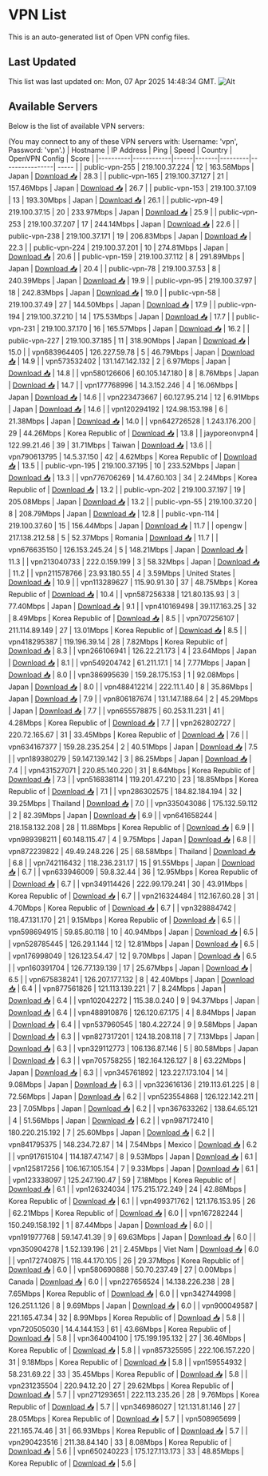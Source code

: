 # VPN List

This is an auto-generated list of Open VPN config files.

## Last Updated

This list was last updated on: Mon, 07 Apr 2025 14:48:34 GMT.
![Alt](https://repobeats.axiom.co/api/embed/186b98318ef1479477931607c1ad7d823f12451f.svg "Repobeats analytics image")

## Available Servers

Below is the list of available VPN servers:

(You may connect to any of these VPN servers with: Username: 'vpn', Password: 'vpn'.)
| Hostname | IP Address | Ping | Speed | Country | OpenVPN Config | Score |
|----------|------------|------|-------|---------|----------------| ----- |
| public-vpn-255 | 219.100.37.224 | 12 | 163.58Mbps | Japan | [Download 📥](./configs/server_0_JP.ovpn) | 28.3 |
| public-vpn-165 | 219.100.37.127 | 21 | 157.46Mbps | Japan | [Download 📥](./configs/server_1_JP.ovpn) | 26.7 |
| public-vpn-153 | 219.100.37.109 | 13 | 193.30Mbps | Japan | [Download 📥](./configs/server_2_JP.ovpn) | 26.1 |
| public-vpn-49 | 219.100.37.15 | 20 | 233.97Mbps | Japan | [Download 📥](./configs/server_3_JP.ovpn) | 25.9 |
| public-vpn-253 | 219.100.37.207 | 17 | 244.14Mbps | Japan | [Download 📥](./configs/server_4_JP.ovpn) | 22.6 |
| public-vpn-238 | 219.100.37.171 | 19 | 206.83Mbps | Japan | [Download 📥](./configs/server_5_JP.ovpn) | 22.3 |
| public-vpn-224 | 219.100.37.201 | 10 | 274.81Mbps | Japan | [Download 📥](./configs/server_6_JP.ovpn) | 20.6 |
| public-vpn-159 | 219.100.37.112 | 8 | 291.89Mbps | Japan | [Download 📥](./configs/server_7_JP.ovpn) | 20.4 |
| public-vpn-78 | 219.100.37.53 | 8 | 240.39Mbps | Japan | [Download 📥](./configs/server_8_JP.ovpn) | 19.9 |
| public-vpn-95 | 219.100.37.97 | 18 | 242.83Mbps | Japan | [Download 📥](./configs/server_9_JP.ovpn) | 19.0 |
| public-vpn-58 | 219.100.37.49 | 27 | 144.50Mbps | Japan | [Download 📥](./configs/server_10_JP.ovpn) | 17.9 |
| public-vpn-194 | 219.100.37.210 | 14 | 175.53Mbps | Japan | [Download 📥](./configs/server_11_JP.ovpn) | 17.7 |
| public-vpn-231 | 219.100.37.170 | 16 | 165.57Mbps | Japan | [Download 📥](./configs/server_12_JP.ovpn) | 16.2 |
| public-vpn-227 | 219.100.37.185 | 11 | 318.90Mbps | Japan | [Download 📥](./configs/server_13_JP.ovpn) | 15.0 |
| vpn683964405 | 126.227.59.78 | 5 | 46.79Mbps | Japan | [Download 📥](./configs/server_14_JP.ovpn) | 14.9 |
| vpn573532402 | 131.147.142.132 | 2 | 6.97Mbps | Japan | [Download 📥](./configs/server_15_JP.ovpn) | 14.8 |
| vpn580126606 | 60.105.147.180 | 8 | 8.76Mbps | Japan | [Download 📥](./configs/server_16_JP.ovpn) | 14.7 |
| vpn177768996 | 14.3.152.246 | 4 | 16.06Mbps | Japan | [Download 📥](./configs/server_17_JP.ovpn) | 14.6 |
| vpn223473667 | 60.127.95.214 | 12 | 6.91Mbps | Japan | [Download 📥](./configs/server_18_JP.ovpn) | 14.6 |
| vpn120294192 | 124.98.153.198 | 6 | 21.38Mbps | Japan | [Download 📥](./configs/server_19_JP.ovpn) | 14.0 |
| vpn642726528 | 1.243.176.200 | 29 | 44.26Mbps | Korea Republic of | [Download 📥](./configs/server_20_KR.ovpn) | 13.8 |
| jayporeonvpn4 | 122.99.21.46 | 39 | 31.71Mbps | Taiwan | [Download 📥](./configs/server_21_TW.ovpn) | 13.6 |
| vpn790613795 | 14.5.37.150 | 42 | 4.62Mbps | Korea Republic of | [Download 📥](./configs/server_22_KR.ovpn) | 13.5 |
| public-vpn-195 | 219.100.37.195 | 10 | 233.52Mbps | Japan | [Download 📥](./configs/server_23_JP.ovpn) | 13.3 |
| vpn776706269 | 14.47.60.103 | 34 | 2.24Mbps | Korea Republic of | [Download 📥](./configs/server_24_KR.ovpn) | 13.2 |
| public-vpn-202 | 219.100.37.197 | 19 | 205.08Mbps | Japan | [Download 📥](./configs/server_25_JP.ovpn) | 13.2 |
| public-vpn-55 | 219.100.37.20 | 8 | 208.79Mbps | Japan | [Download 📥](./configs/server_26_JP.ovpn) | 12.8 |
| public-vpn-114 | 219.100.37.60 | 15 | 156.44Mbps | Japan | [Download 📥](./configs/server_27_JP.ovpn) | 11.7 |
| opengw | 217.138.212.58 | 5 | 52.37Mbps | Romania | [Download 📥](./configs/server_28_RO.ovpn) | 11.7 |
| vpn676635150 | 126.153.245.24 | 5 | 148.21Mbps | Japan | [Download 📥](./configs/server_29_JP.ovpn) | 11.3 |
| vpn213040733 | 222.0.159.199 | 3 | 58.32Mbps | Japan | [Download 📥](./configs/server_30_JP.ovpn) | 11.2 |
| vpn211578766 | 23.93.180.55 | 4 | 3.59Mbps | United States | [Download 📥](./configs/server_31_US.ovpn) | 10.9 |
| vpn113289627 | 115.90.91.30 | 37 | 48.75Mbps | Korea Republic of | [Download 📥](./configs/server_32_KR.ovpn) | 10.4 |
| vpn587256338 | 121.80.135.93 | 3 | 77.40Mbps | Japan | [Download 📥](./configs/server_33_JP.ovpn) | 9.1 |
| vpn410169498 | 39.117.163.25 | 32 | 8.49Mbps | Korea Republic of | [Download 📥](./configs/server_34_KR.ovpn) | 8.5 |
| vpn707256107 | 211.114.89.149 | 27 | 13.01Mbps | Korea Republic of | [Download 📥](./configs/server_35_KR.ovpn) | 8.5 |
| vpn418295387 | 119.196.39.14 | 28 | 7.82Mbps | Korea Republic of | [Download 📥](./configs/server_36_KR.ovpn) | 8.3 |
| vpn266106941 | 126.22.21.173 | 4 | 23.64Mbps | Japan | [Download 📥](./configs/server_37_JP.ovpn) | 8.1 |
| vpn549204742 | 61.211.17.1 | 14 | 7.77Mbps | Japan | [Download 📥](./configs/server_38_JP.ovpn) | 8.0 |
| vpn386995639 | 159.28.175.153 | 1 | 92.08Mbps | Japan | [Download 📥](./configs/server_39_JP.ovpn) | 8.0 |
| vpn488412214 | 222.11.1.40 | 8 | 35.86Mbps | Japan | [Download 📥](./configs/server_40_JP.ovpn) | 7.9 |
| vpn806187674 | 131.147.188.64 | 2 | 45.29Mbps | Japan | [Download 📥](./configs/server_41_JP.ovpn) | 7.7 |
| vpn655578875 | 60.253.11.231 | 41 | 4.28Mbps | Korea Republic of | [Download 📥](./configs/server_42_KR.ovpn) | 7.7 |
| vpn262802727 | 220.72.165.67 | 31 | 33.45Mbps | Korea Republic of | [Download 📥](./configs/server_43_KR.ovpn) | 7.6 |
| vpn634167377 | 159.28.235.254 | 2 | 40.51Mbps | Japan | [Download 📥](./configs/server_44_JP.ovpn) | 7.5 |
| vpn189380279 | 59.147.139.142 | 3 | 86.25Mbps | Japan | [Download 📥](./configs/server_45_JP.ovpn) | 7.4 |
| vpn431527071 | 220.85.140.220 | 31 | 8.64Mbps | Korea Republic of | [Download 📥](./configs/server_46_KR.ovpn) | 7.3 |
| vpn516838114 | 119.201.47.210 | 23 | 18.85Mbps | Korea Republic of | [Download 📥](./configs/server_47_KR.ovpn) | 7.1 |
| vpn286302575 | 184.82.184.194 | 32 | 39.25Mbps | Thailand | [Download 📥](./configs/server_48_TH.ovpn) | 7.0 |
| vpn335043086 | 175.132.59.112 | 2 | 82.39Mbps | Japan | [Download 📥](./configs/server_49_JP.ovpn) | 6.9 |
| vpn641658244 | 218.158.132.208 | 28 | 11.88Mbps | Korea Republic of | [Download 📥](./configs/server_50_KR.ovpn) | 6.9 |
| vpn989398211 | 60.148.115.47 | 4 | 9.75Mbps | Japan | [Download 📥](./configs/server_51_JP.ovpn) | 6.8 |
| vpn872239822 | 49.49.248.226 | 25 | 68.58Mbps | Thailand | [Download 📥](./configs/server_52_TH.ovpn) | 6.8 |
| vpn742116432 | 118.236.231.17 | 15 | 91.55Mbps | Japan | [Download 📥](./configs/server_53_JP.ovpn) | 6.7 |
| vpn633946009 | 59.8.32.44 | 36 | 12.95Mbps | Korea Republic of | [Download 📥](./configs/server_54_KR.ovpn) | 6.7 |
| vpn349114426 | 222.99.179.241 | 30 | 43.91Mbps | Korea Republic of | [Download 📥](./configs/server_55_KR.ovpn) | 6.7 |
| vpn216324484 | 112.167.60.28 | 31 | 4.70Mbps | Korea Republic of | [Download 📥](./configs/server_56_KR.ovpn) | 6.7 |
| vpn328884742 | 118.47.131.170 | 21 | 9.15Mbps | Korea Republic of | [Download 📥](./configs/server_57_KR.ovpn) | 6.5 |
| vpn598694915 | 59.85.80.118 | 10 | 40.94Mbps | Japan | [Download 📥](./configs/server_58_JP.ovpn) | 6.5 |
| vpn528785445 | 126.29.1.144 | 12 | 12.81Mbps | Japan | [Download 📥](./configs/server_59_JP.ovpn) | 6.5 |
| vpn176998049 | 126.123.54.47 | 12 | 9.70Mbps | Japan | [Download 📥](./configs/server_60_JP.ovpn) | 6.5 |
| vpn160391704 | 126.77.139.139 | 17 | 25.67Mbps | Japan | [Download 📥](./configs/server_61_JP.ovpn) | 6.5 |
| vpn675838241 | 126.207.177.132 | 8 | 42.40Mbps | Japan | [Download 📥](./configs/server_62_JP.ovpn) | 6.4 |
| vpn877561826 | 121.113.139.221 | 7 | 8.24Mbps | Japan | [Download 📥](./configs/server_63_JP.ovpn) | 6.4 |
| vpn102042272 | 115.38.0.240 | 9 | 94.37Mbps | Japan | [Download 📥](./configs/server_64_JP.ovpn) | 6.4 |
| vpn488910876 | 126.120.67.175 | 4 | 8.84Mbps | Japan | [Download 📥](./configs/server_65_JP.ovpn) | 6.4 |
| vpn537960545 | 180.4.227.24 | 9 | 9.58Mbps | Japan | [Download 📥](./configs/server_66_JP.ovpn) | 6.3 |
| vpn827317201 | 124.18.208.118 | 7 | 7.13Mbps | Japan | [Download 📥](./configs/server_67_JP.ovpn) | 6.3 |
| vpn329112773 | 106.136.87.146 | 5 | 80.58Mbps | Japan | [Download 📥](./configs/server_68_JP.ovpn) | 6.3 |
| vpn705758255 | 182.164.126.127 | 8 | 63.22Mbps | Japan | [Download 📥](./configs/server_69_JP.ovpn) | 6.3 |
| vpn345761892 | 123.227.173.104 | 14 | 9.08Mbps | Japan | [Download 📥](./configs/server_70_JP.ovpn) | 6.3 |
| vpn323616136 | 219.113.61.225 | 8 | 72.56Mbps | Japan | [Download 📥](./configs/server_71_JP.ovpn) | 6.2 |
| vpn523554868 | 126.122.142.211 | 23 | 7.05Mbps | Japan | [Download 📥](./configs/server_72_JP.ovpn) | 6.2 |
| vpn367633262 | 138.64.65.121 | 4 | 51.56Mbps | Japan | [Download 📥](./configs/server_73_JP.ovpn) | 6.2 |
| vpn987172410 | 180.220.215.192 | 7 | 25.60Mbps | Japan | [Download 📥](./configs/server_74_JP.ovpn) | 6.2 |
| vpn841795375 | 148.234.72.87 | 14 | 7.54Mbps | Mexico | [Download 📥](./configs/server_75_MX.ovpn) | 6.2 |
| vpn917615104 | 114.187.47.147 | 8 | 9.53Mbps | Japan | [Download 📥](./configs/server_76_JP.ovpn) | 6.1 |
| vpn125817256 | 106.167.105.154 | 7 | 9.33Mbps | Japan | [Download 📥](./configs/server_77_JP.ovpn) | 6.1 |
| vpn123338097 | 125.247.190.47 | 59 | 7.18Mbps | Korea Republic of | [Download 📥](./configs/server_78_KR.ovpn) | 6.1 |
| vpn126324034 | 175.215.172.249 | 24 | 42.88Mbps | Korea Republic of | [Download 📥](./configs/server_79_KR.ovpn) | 6.1 |
| vpn499371762 | 121.176.153.95 | 26 | 62.21Mbps | Korea Republic of | [Download 📥](./configs/server_80_KR.ovpn) | 6.0 |
| vpn167282244 | 150.249.158.192 | 1 | 87.44Mbps | Japan | [Download 📥](./configs/server_81_JP.ovpn) | 6.0 |
| vpn191977768 | 59.147.41.39 | 9 | 69.63Mbps | Japan | [Download 📥](./configs/server_82_JP.ovpn) | 6.0 |
| vpn350904278 | 1.52.139.196 | 21 | 2.45Mbps | Viet Nam | [Download 📥](./configs/server_83_VN.ovpn) | 6.0 |
| vpn172740875 | 118.44.170.105 | 26 | 29.37Mbps | Korea Republic of | [Download 📥](./configs/server_84_KR.ovpn) | 6.0 |
| vpn580690888 | 50.70.237.49 | 27 | 0.00Mbps | Canada | [Download 📥](./configs/server_85_CA.ovpn) | 6.0 |
| vpn227656524 | 14.138.226.238 | 28 | 7.65Mbps | Korea Republic of | [Download 📥](./configs/server_86_KR.ovpn) | 6.0 |
| vpn342744998 | 126.251.1.126 | 8 | 9.69Mbps | Japan | [Download 📥](./configs/server_87_JP.ovpn) | 6.0 |
| vpn900049587 | 221.165.47.34 | 32 | 8.99Mbps | Korea Republic of | [Download 📥](./configs/server_88_KR.ovpn) | 5.8 |
| vpn720505030 | 14.4.144.153 | 61 | 43.66Mbps | Korea Republic of | [Download 📥](./configs/server_89_KR.ovpn) | 5.8 |
| vpn364004100 | 175.199.195.132 | 27 | 36.46Mbps | Korea Republic of | [Download 📥](./configs/server_90_KR.ovpn) | 5.8 |
| vpn857325595 | 222.106.157.220 | 31 | 9.18Mbps | Korea Republic of | [Download 📥](./configs/server_91_KR.ovpn) | 5.8 |
| vpn159554932 | 58.231.69.22 | 33 | 35.45Mbps | Korea Republic of | [Download 📥](./configs/server_92_KR.ovpn) | 5.8 |
| vpn231235504 | 220.94.12.20 | 27 | 29.62Mbps | Korea Republic of | [Download 📥](./configs/server_93_KR.ovpn) | 5.7 |
| vpn271293651 | 222.113.235.26 | 28 | 9.76Mbps | Korea Republic of | [Download 📥](./configs/server_94_KR.ovpn) | 5.7 |
| vpn346986027 | 121.131.81.146 | 27 | 28.05Mbps | Korea Republic of | [Download 📥](./configs/server_95_KR.ovpn) | 5.7 |
| vpn508965699 | 221.165.74.46 | 31 | 66.93Mbps | Korea Republic of | [Download 📥](./configs/server_96_KR.ovpn) | 5.7 |
| vpn290423516 | 211.38.84.140 | 33 | 8.08Mbps | Korea Republic of | [Download 📥](./configs/server_97_KR.ovpn) | 5.6 |
| vpn650240223 | 175.127.113.173 | 33 | 48.85Mbps | Korea Republic of | [Download 📥](./configs/server_98_KR.ovpn) | 5.6 |

